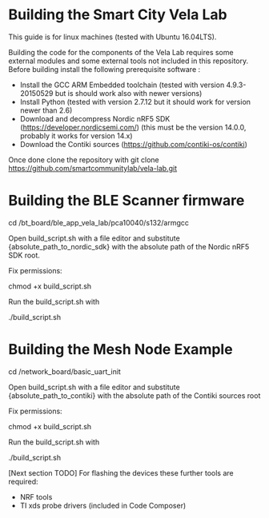 Building the Smart City Vela Lab
========================

This guide is for linux machines (tested with Ubuntu 16.04LTS).

Building the code for the components of the Vela Lab requires some external modules and some external tools not included in this repository.
Before building install the following prerequisite software :
* Install the GCC ARM Embedded toolchain (tested with version 4.9.3-20150529 but is should work also with newer versions)
* Install Python (tested with version 2.7.12 but it should work for version newer than 2.6)
* Download and decompress Nordic nRF5 SDK (https://developer.nordicsemi.com/) (this must be the version 14.0.0, probably it works for version 14.x)
* Download the Contiki sources (https://github.com/contiki-os/contiki)

Once done clone the repository with
git clone https://github.com/smartcommunitylab/vela-lab.git

Building the BLE Scanner firmware
========================
cd /bt_board/ble_app_vela_lab/pca10040/s132/armgcc

Open build_script.sh with a file editor and substitute {absolute_path_to_nordic_sdk} with the absolute path of the Nordic nRF5 SDK root.

Fix permissions:

chmod +x build_script.sh

Run the build_script.sh with

./build_script.sh


Building the Mesh Node Example
========================
cd /network_board/basic_uart_init

Open build_script.sh with a file editor and substitute {absolute_path_to_contiki} with the absolute path of the Contiki sources root

Fix permissions:

chmod +x build_script.sh

Run the build_script.sh with

./build_script.sh



[Next section TODO]
For flashing the devices these further tools are required:
* NRF tools 
* TI xds probe drivers (included in Code Composer)
